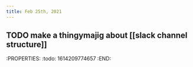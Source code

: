 ```yaml
---
title: Feb 25th, 2021
---
```


## TODO make a thingymajig about [[slack channel structure]]
:PROPERTIES:
:todo: 1614209774657
:END:
